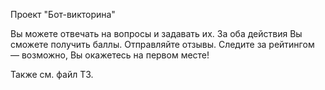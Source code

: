 Проект "Бот-викторина"

Вы можете отвечать на вопросы и задавать их. За оба действия Вы сможете получить баллы.
Отправляйте отзывы. Следите за рейтингом — возможно, Вы окажетесь на первом месте!

Также см. файл ТЗ.
